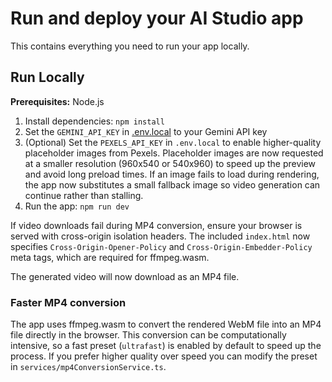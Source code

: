 # Run and deploy your AI Studio app

This contains everything you need to run your app locally.

## Run Locally

**Prerequisites:**  Node.js


1. Install dependencies:
   `npm install`
2. Set the `GEMINI_API_KEY` in [.env.local](.env.local) to your Gemini API key
3. (Optional) Set the `PEXELS_API_KEY` in `.env.local` to enable higher-quality
   placeholder images from Pexels.
   Placeholder images are now requested at a smaller resolution (960x540 or
   540x960) to speed up the preview and avoid long preload times.
   If an image fails to load during rendering, the app now substitutes a small
   fallback image so video generation can continue rather than stalling.
4. Run the app:
   `npm run dev`

If video downloads fail during MP4 conversion, ensure your browser is served with cross-origin isolation headers. The included `index.html` now specifies `Cross-Origin-Opener-Policy` and `Cross-Origin-Embedder-Policy` meta tags, which are required for ffmpeg.wasm.

The generated video will now download as an MP4 file.

### Faster MP4 conversion

The app uses ffmpeg.wasm to convert the rendered WebM file into an MP4 file
directly in the browser. This conversion can be computationally intensive, so a
fast preset (`ultrafast`) is enabled by default to speed up the process. If you
prefer higher quality over speed you can modify the preset in
`services/mp4ConversionService.ts`.
